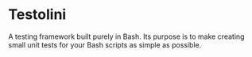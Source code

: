 # Testolini
A testing framework built purely in Bash. Its purpose is to make creating small unit tests for your Bash scripts as simple as possible.
